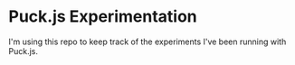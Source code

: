 # Puck.js Experimentation

I'm using this repo to keep track of the experiments I've been running with Puck.js.